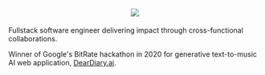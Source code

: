 <h1 align="center"><img src="https://capsule-render.vercel.app/api?type=venom&height=300&color=gradient&text=Hello%20I'm%20Devin&reversal=false&fontAlign=44&animation=fadeIn&textBg=false&fontColor=111827&desc=software%20engineer&descAlignY=90&customColorList=1,3,4,6,14,15,18,28,30" /></h1>

<!-- remove 0 2, 5, 7, 8, 9, 10 11 12, 13 16 17 19 20 21 22 23 24 25 26 27 29-->

Fullstack software engineer delivering impact through cross-functional collaborations.

Winner of Google's BitRate hackathon in 2020 for generative text-to-music AI web application, [DearDiary.ai](https://deardiary.ai/).
